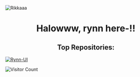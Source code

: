 ![Rikkaaa](https://files.catbox.moe/8npos5.jpg)

<h1 align="center">Halowww, rynn here-!!</h1>

<h2 align="center">Top Repositories:</h2>

[![Rynn-UI](https://github-readme-stats.vercel.app/api/pin/?username=rynxzyy&repo=Rynn-UI&theme=dark&show_owner=true)](https://github.com/rynxzyy/Rynn-UI)

![Visitor Count](https://hits.seeyoufarm.com/api/count/incr/badge.svg?url=https://github.com/rynxzyy&title=Visitor&edge_flat=false)
